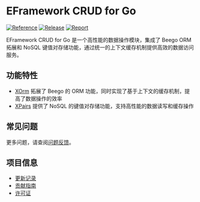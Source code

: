 # EFramework CRUD for Go

[![Reference](https://pkg.go.dev/badge/github.com/eframework-org/GO.CRUD.svg)](https://pkg.go.dev/github.com/eframework-org/GO.CRUD)
[![Release](https://img.shields.io/github/v/tag/eframework-org/GO.CRUD)](https://github.com/eframework-org/GO.CRUD/tags)
[![Report](https://goreportcard.com/badge/github.com/eframework-org/GO.CRUD)](https://goreportcard.com/report/github.com/eframework-org/GO.CRUD)

EFramework CRUD for Go 是一个高性能的数据操作模块，集成了 Beego ORM 拓展和 NoSQL 键值对存储功能，通过统一的上下文缓存机制提供高效的数据访问服务。

## 功能特性

- [XOrm](XOrm/README.md) 拓展了 Beego 的 ORM 功能，同时实现了基于上下文的缓存机制，提高了数据操作的效率
- [XPairs](XPairs/README.md) 提供了 NoSQL 的键值对存储功能，支持高性能的数据读写和缓存操作

## 常见问题

更多问题，请查阅[问题反馈](CONTRIBUTING.md#问题反馈)。

## 项目信息

- [更新记录](CHANGELOG.md)
- [贡献指南](CONTRIBUTING.md)
- [许可证](LICENSE)
